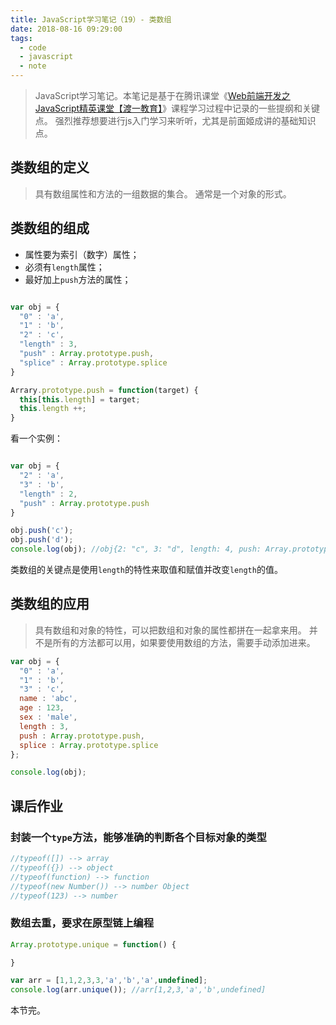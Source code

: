 ```yaml
---
title: JavaScript学习笔记（19）- 类数组
date: 2018-08-16 09:29:00
tags:
  - code
  - javascript
  - note
---
```


> JavaScript学习笔记。本笔记是基于在腾讯课堂《[Web前端开发之JavaScript精英课堂【渡一教育】](https://ke.qq.com/course/231577)》课程学习过程中记录的一些提纲和关键点。
> 强烈推荐想要进行js入门学习来听听，尤其是前面姬成讲的基础知识点。

## 类数组的定义

> 具有数组属性和方法的一组数据的集合。
> 通常是一个对象的形式。

## 类数组的组成

* 属性要为索引（数字）属性；
* 必须有`length`属性；
* 最好加上`push`方法的属性；

```javascript

var obj = {
  "0" : 'a',
  "1" : 'b',
  "2" : 'c',
  "length" : 3,
  "push" : Array.prototype.push,
  "splice" : Array.prototype.splice
}

Arrary.prototype.push = function(target) {
  this[this.length] = target;
  this.length ++;
}
```

看一个实例：

```javascript

var obj = {
  "2" : 'a',
  "3" : 'b',
  "length" : 2,
  "push" : Array.prototype.push
}

obj.push('c');
obj.push('d');
console.log(obj); //obj{2: "c", 3: "d", length: 4, push: Array.prototype.push}
```

类数组的关键点是使用`length`的特性来取值和赋值并改变`length`的值。

## 类数组的应用

> 具有数组和对象的特性，可以把数组和对象的属性都拼在一起拿来用。
> 并不是所有的方法都可以用，如果要使用数组的方法，需要手动添加进来。

```javascript
var obj = {
  "0" : 'a',
  "1" : 'b',
  "3" : 'c',
  name : 'abc',
  age : 123,
  sex : 'male',
  length : 3,
  push : Array.prototype.push,
  splice : Array.prototype.splice
};

console.log(obj);
```

## 课后作业

### 封装一个`type`方法，能够准确的判断各个目标对象的类型

```javascript
//typeof([]) --> array
//typeof({}) --> object
//typeof(function) --> function
//typeof(new Number()) --> number Object
//typeof(123) --> number

```

### 数组去重，要求在原型链上编程

```javascript
Array.prototype.unique = function() {

}

var arr = [1,1,2,3,3,'a','b','a',undefined];
console.log(arr.unique()); //arr[1,2,3,'a','b',undefined]

```

本节完。
